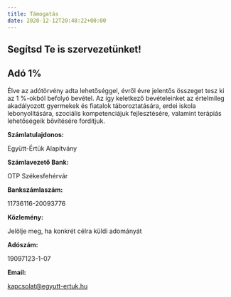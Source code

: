 ```yaml
---
title: Támogatás
date: 2020-12-12T20:48:22+00:00
---
```

## Segítsd Te is szervezetünket!

## Adó 1%

Élve az adótörvény adta lehetőséggel, évről évre jelentős összeget tesz ki az 1 %-okból befolyó bevétel. Az így keletkező bevételeinket az értelmileg akadályozott gyermekek és fiatalok táboroztatására, erdei iskola lebonyolítására, szociális kompetenciájuk fejlesztésére, valamint terápiás lehetőségeik bővítésére fordítjuk.

**Számlatulajdonos:**

Együtt-Értük Alapítvány

**Számlavezető Bank:**

OTP Székesfehérvár

**Bankszámlaszám:**

11736116-20093776

**Közlemény:**

Jelölje meg, ha konkrét célra küldi adományát

**Adószám:**

19097123-1-07

**Email:**

kapcsolat@egyutt-ertuk.hu
